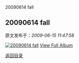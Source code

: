 20090614 fall
## 20090614 fall

 原文发布于：*2009-06-15 11:47:58*

[![20090614&nbsp;<wbr>fall](http://s9.sinaimg.cn/middle/6983393849da995a71fc8&amp;690)](http&#58;//cid-21498be546db23d6.skydrive.live.com/redir.aspx?page=browse&amp;resid=21498BE546DB23D6!1533&amp;ct=photos)
[
View Full Album](http&#58;//cid-21498be546db23d6.skydrive.live.com/redir.aspx?page=browse&amp;resid=21498BE546DB23D6!1533&amp;ct=photos)

[返回目录](index.html)
